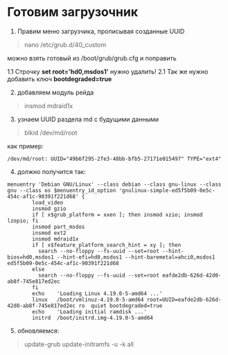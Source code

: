 # Готовим загрузочник

1. Правим меню загрузчика, прописывая созданные UUID
  > nano /etc/grub.d/40_custom

можно взять готовый из /boot/grub/grub.cfg и поправить

  1.1 Строчку **set root='hd0,msdos1'** нужно удалить!
  2.1 Так же нужно добавить ключ **bootdegraded=true**

2. добавляем модуль рейда
  > insmod mdraid1x

3. узнаем UUID раздела md с будущими данными
  > blkid /dev/md/root

как пример:
```
/dev/md/root: UUID="49b6f295-2fe3-48bb-bfb5-27171e015497" TYPE="ext4"
```

4. должно получится так:
```
menuentry 'Debian GNU/Linux' --class debian --class gnu-linux --class gnu --class os $menuentry_id_option 'gnulinux-simple-ed5f5b09-0e5c-454c-af1c-90391f221d68' {
        load_video
        insmod gzio
        if [ x$grub_platform = xxen ]; then insmod xzio; insmod lzopio; fi
        insmod part_msdos
        insmod ext2
        insmod mdraid1x                                  
        if [ x$feature_platform_search_hint = xy ]; then
          search --no-floppy --fs-uuid --set=root --hint-bios=hd0,msdos1 --hint-efi=hd0,msdos1 --hint-baremetal=ahci0,msdos1  ed5f5b09-0e5c-454c-af1c-90391f221d68
        else                                             
          search --no-floppy --fs-uuid --set=root eafde2db-626d-42d0-ab8f-745e817ed2ec
        fi                                               
        echo    'Loading Linux 4.19.0-5-amd64 ...'       
        linux   /boot/vmlinuz-4.19.0-5-amd64 root=UUID=eafde2db-626d-42d0-ab8f-745e817ed2ec ro  quiet bootdegraded=true
        echo    'Loading initial ramdisk ...'
        initrd  /boot/initrd.img-4.19.0-5-amd64
```
5. обновляемся:
  > update-grub
  > update-initramfs -u -k all
